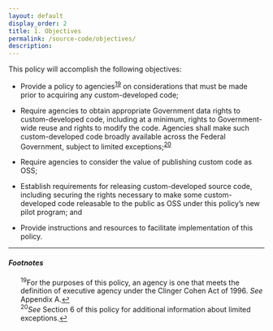 ```yaml
---
layout: default
display_order: 2
title: 1. Objectives
permalink: /source-code/objectives/
description: 
---
```


This policy will accomplish the following objectives:

* Provide a policy to agencies<sup id="fnr19"><a href="#fn19">19</a></sup> on considerations that must be made prior to acquiring any custom-developed code;

* Require agencies to obtain appropriate Government data rights to custom-developed code, including at a minimum, rights to Government-wide reuse and rights to modify the code. Agencies shall make such custom-developed code broadly available across the Federal Government, subject to limited exceptions;<sup id="fnr20"><a href="#fn20">20</a></sup> 

* Require agencies to consider the value of publishing custom code as OSS; 

* Establish requirements for releasing custom-developed source code, including securing the rights necessary to make some custom-developed code releasable to the public as OSS under this policy’s new pilot program; and

* Provide instructions and resources to facilitate implementation of this policy.

***

#### *Footnotes*

<ul style="list-style-type:none">

<li id="fn19"><sup>19</sup>For the purposes of this policy, an agency is one that meets the definition of executive agency under the Clinger Cohen Act of 1996. <em>See</em> Appendix A.<a href="#fnr19">&#8617;</a></li>
<li id="fn20"><sup>20</sup><em>See</em> Section 6 of this policy for additional information about limited exceptions.<a href="#fnr20">&#8617;</a></li>

</ul>
